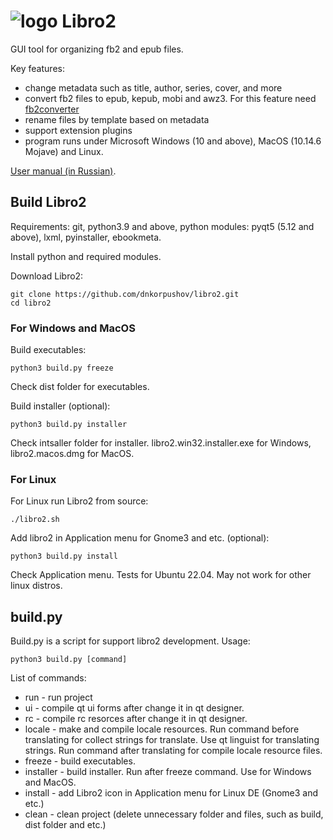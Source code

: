 # ![logo](../master/src/icon/src/Images/bookshelf_32px.png) Libro2

GUI tool for organizing fb2 and epub files.

Key features:
* сhange metadata such as title, author, series, cover, and more
* convert fb2 files to epub, kepub, mobi and awz3. For this feature need [fb2converter](https://github.com/rupor-github/fb2converter)
* rename files by template based on metadata
* support extension plugins
* program runs under Microsoft Windows (10 and above), MacOS (10.14.6 Mojave) and Linux.

[User manual (in Russian)](https://github.com/dnkorpushov/libro2/wiki).

## Build Libro2
Requirements: git, python3.9 and above, python modules: pyqt5 (5.12 and above), lxml, pyinstaller, ebookmeta.

Install python and required modules.

Download Libro2:
```
git clone https://github.com/dnkorpushov/libro2.git
cd libro2
```

### For Windows and MacOS
Build executables:
```
python3 build.py freeze 
```
Check dist folder for executables.

Build installer (optional):
```
python3 build.py installer
```
Check intsaller folder for installer. libro2.win32.installer.exe for Windows, libro2.macos.dmg for MacOS.

### For Linux
For Linux run Libro2 from source:
```
./libro2.sh
```

Add libro2 in Application menu for Gnome3 and etc. (optional):
```
python3 build.py install
```

Check Application menu. Tests for Ubuntu 22.04. May not work for other linux distros.

## build.py
Build.py is a script for support libro2 development.
Usage:
```
python3 build.py [command]
```

List of commands:
* run - run project
* ui - compile qt ui forms after change it in qt designer.
* rc - compile rc resorces after change it in qt designer.
* locale - make and compile locale resources. Run command before translating for collect strings for translate. Use qt linguist for translating strings. Run command after translating for compile locale resource files.
* freeze - build executables.
* installer - build installer. Run after freeze command. Use for Windows and MacOS.
* install - add Libro2 icon in Application menu for Linux DE (Gnome3 and etc.)
* clean - clean project (delete unnecessary folder and files, such as build, dist folder and etc.)







